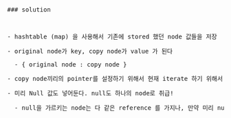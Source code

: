 <pre class=" CodeMirror-line " role="presentation"><span role="presentation" style="padding-right: 0.1px;"><span class="cm-formatting cm-formatting-header cm-formatting-header-3 cm-header cm-header-3">### </span><span class="cm-header cm-header-3">solution </span></span></pre><pre class=" CodeMirror-line " role="presentation"><span role="presentation" style="padding-right: 0.1px;"><span cm-text="">​</span></span></pre><pre class=" CodeMirror-line " role="presentation"><span role="presentation" style="padding-right: 0.1px;"><span class="cm-formatting cm-formatting-list cm-formatting-list-ul cm-variable-2">- </span><span class="cm-variable-2">hashtable (map) 을 사용해서 기존에 stored 했던 node 값들을 저장</span></span></pre><pre class=" CodeMirror-line " role="presentation"><span role="presentation" style="padding-right: 0.1px;"><span class="cm-formatting cm-formatting-list cm-formatting-list-ul cm-variable-2">- </span><span class="cm-variable-2">original node가 key, copy node가 value 가 된다 </span></span></pre><pre class=" CodeMirror-line " role="presentation"><span role="presentation" style="padding-right: 0.1px;"><span class="cm-tab" role="presentation" cm-text="	">  </span><span class="cm-variable-2">- { original node : copy node }</span></span></pre><pre class=" CodeMirror-line " role="presentation"><span role="presentation" style="padding-right: 0.1px;"><span class="cm-formatting cm-formatting-list cm-formatting-list-ul cm-variable-2">- </span><span class="cm-variable-2">copy node끼리의 pointer를 설정하기 위해서 현재 iterate 하기 위해서 사용하고 있는 pointer를 사용해서 next 와 random을 알아낸다. </span></span></pre><pre class=" CodeMirror-line " role="presentation"><span role="presentation" style="padding-right: 0.1px;"><span class="cm-formatting cm-formatting-list cm-formatting-list-ul cm-variable-2">- </span><span class="cm-variable-2">미리 Null 값도 넣어둔다. null도 하나의 node로 취급!</span></span></pre><pre class=" CodeMirror-line " role="presentation"><span role="presentation" style="padding-right: 0.1px;"><span class="cm-tab" role="presentation" cm-text="	">  </span><span class="cm-variable-2">- null을 가르키는 node는 다 같은 reference 를 가지나, 만약 미리 null값을 넣어두지 않는다면.. 코드에 ptr.next, ptr.random의 null 체크가 따로 들어가야 해서, 미리 node 값처럼 넣어두는게 좋을 듯 하다 </span></span></pre><pre class=" CodeMirror-line " role="presentation"><span role="presentation" class="cm-tab-wrap-hack" style="padding-right: 0.1px;"><span class="cm-tab" role="presentation" cm-text="	">  </span></span></pre>